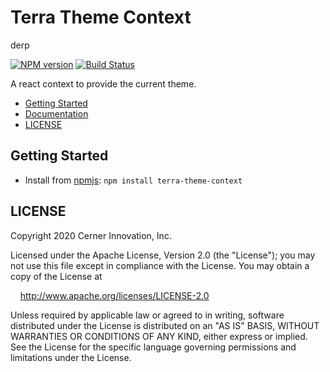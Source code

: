 # Terra Theme Context

derp

[![NPM version](https://badgen.net/npm/v/terra-theme-context)](https://www.npmjs.com/package/terra-theme-context)
[![Build Status](https://badgen.net/travis/cerner/terra-framework)](https://travis-ci.com/cerner/terra-framework)

A react context to provide the current theme.

- [Getting Started](#getting-started)
- [Documentation](https://github.com/cerner/terra-framework/tree/master/packages/terra-theme-context/docs)
- [LICENSE](#license)

## Getting Started

- Install from [npmjs](https://www.npmjs.com): `npm install terra-theme-context`

## LICENSE

Copyright 2020 Cerner Innovation, Inc.

Licensed under the Apache License, Version 2.0 (the "License"); you may not use this file except in compliance with the License. You may obtain a copy of the License at

&nbsp;&nbsp;&nbsp;&nbsp;http://www.apache.org/licenses/LICENSE-2.0

Unless required by applicable law or agreed to in writing, software distributed under the License is distributed on an "AS IS" BASIS, WITHOUT WARRANTIES OR CONDITIONS OF ANY KIND, either express or implied. See the License for the specific language governing permissions and limitations under the License.
